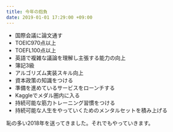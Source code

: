 ```yaml
---
title: 今年の抱負
date: 2019-01-01 17:29:00 +09:00
---
```


* 国際会議に論文通す
* TOEIC970点以上
* TOEFL100点以上
* 英語で複雑な議論を理解し主張する能力の向上
* 簿記3級
* アルゴリズム実装スキル向上
* 資本政策の知識をつける
* 準備を進めているサービスをローンチする
* Kaggleでメダル圏内に入る
* 持続可能な筋力トレーニング習慣をつける
* 持続可能な人生をやっていくためのメンタルセットを積み上げる

恥の多い2018年を送ってきました。それでもやっていきます。